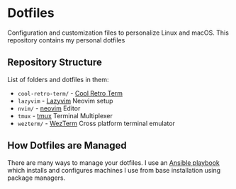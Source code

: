 # Dotfiles

Configuration and customization files to personalize Linux and macOS.
This repository contains my personal dotfiles

## Repository Structure

List of folders and dotfiles in them:

- `cool-retro-term/` - [Cool Retro Term](https://github.com/Swordfish90/cool-retro-term)
- `lazyvim` - [Lazyvim](https://www.lazyvim.org/) Neovim setup
- `nvim/` - [neovim](https://neovim.io/) Editor
- `tmux` - [tmux](https://github.com/tmux/tmux/wiki) Terminal Multiplexer
- `wezterm/` - [WezTerm](https://wezfurlong.org/wezterm/index.html) Cross platform terminal emulator


## How Dotfiles are Managed

There are many ways to manage your dotfiles. I use an
[Ansible playbook](https://github.com/justunsix/dotfiles-playbook)
which installs and configures machines I use from base installation using
package managers.
